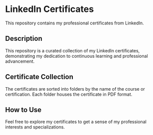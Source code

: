# LinkedIn Certificates

This repository contains my professional certificates from LinkedIn.

## Description

This repository is a curated collection of my LinkedIn certificates, demonstrating my dedication to continuous learning and professional advancement.

## Certificate Collection

The certificates are sorted into folders by the name of the course or certification. Each folder houses the certificate in PDF format.

## How to Use

Feel free to explore my certificates to get a sense of my professional interests and specializations. 
